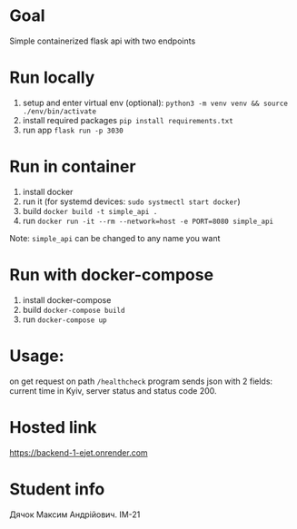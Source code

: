 # Goal
Simple containerized flask api with two endpoints

# Run locally
1. setup and enter virtual env (optional): `python3 -m venv venv && source ./env/bin/activate`
2. install required packages `pip install requirements.txt`
3. run app `flask run -p 3030`

# Run in container
1. install docker
2. run it (for systemd devices: `sudo systmectl start docker`)
3. build `docker build -t simple_api .`
4. run `docker run -it --rm --network=host -e PORT=8080 simple_api`

Note: `simple_api` can be changed to any name you want

# Run with docker-compose
1. install docker-compose
2. build `docker-compose build`
3. run `docker-compose up`

# Usage:
on get request on path `/healthcheck` program sends json with 2 fields: current time in Kyiv, server status and status code 200.

# Hosted link
https://backend-1-ejet.onrender.com

# Student info
Дячок Максим Андрійович. ІМ-21
